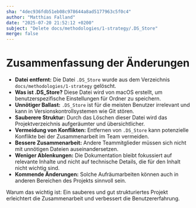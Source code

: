 ```yaml
---
sha: "4dec936fdb51eb08c978644a8ad5177963c5f0c4"
author: "Matthias Falland"
date: "2025-07-20 21:52:12 +0200"
subject: "Delete docs/methodologies/1-strategy/.DS_Store"
merge: false
---
```


# Zusammenfassung der Änderungen

- **Datei entfernt:** Die Datei `.DS_Store` wurde aus dem Verzeichnis `docs/methodologies/1-strategy` gelöscht.
- **Was ist .DS_Store?** Diese Datei wird von macOS erstellt, um benutzerspezifische Einstellungen für Ordner zu speichern.
- **Unnötiger Ballast:** `.DS_Store` ist für die meisten Benutzer irrelevant und kann in Versionskontrollsystemen wie Git stören.
- **Sauberere Struktur:** Durch das Löschen dieser Datei wird das Projektverzeichnis aufgeräumter und übersichtlicher.
- **Vermeidung von Konflikten:** Entfernen von `.DS_Store` kann potenzielle Konflikte bei der Zusammenarbeit im Team vermeiden.
- **Bessere Zusammenarbeit:** Andere Teammitglieder müssen sich nicht mit unnötigen Dateien auseinandersetzen.
- **Weniger Ablenkungen:** Die Dokumentation bleibt fokussiert auf relevante Inhalte und nicht auf technische Details, die für den Inhalt nicht wichtig sind.
- **Kommende Änderungen:** Solche Aufräumarbeiten können auch in anderen Bereichen des Projekts sinnvoll sein.

Warum das wichtig ist: Ein sauberes und gut strukturiertes Projekt erleichtert die Zusammenarbeit und verbessert die Benutzererfahrung.

